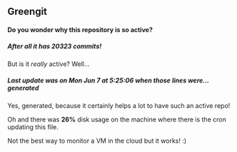 ## Greengit

#### Do you wonder why this repository is so active?

##### After all it has 20323 commits!

But is it *really* active? Well...

##### Last update was on Mon Jun 7 at 5:25:06 when those lines were... generated

Yes, generated, because it certainly helps a lot to have such an active repo!

Oh and there was **26%** disk usage on the machine
where there is the cron updating this file.

Not the best way to monitor a VM in the cloud but it works! :)
